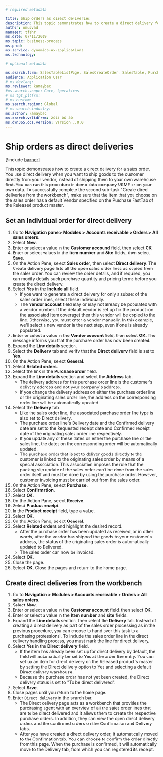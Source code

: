 ```yaml
--- 
# required metadata 
 
title: Ship orders as direct deliveries
description: This topic demonstrates how to create a direct delivery for a sales order. 
author: omulvad  
manager: tfehr 
ms.date: 07/11/2019  
ms.topic: business-process 
ms.prod:  
ms.service: dynamics-ax-applications 
ms.technology:  
 
# optional metadata 
 
ms.search.form: SalesTableListPage, SalesCreateOrder, SalesTable, PurchCreateFromSalesOrder, VendAccountItemLookup, SalesTableReferences, PurchTable, PurchTablePart, PurchEditLines, PurchTable, PurchTableReferences, MCRDropShipWorkbench, SalesShippingLine   
audience: Application User 
# ms.devlang:  
ms.reviewer: kamaybac
#ms.search.scope: Core, Operations 
# ms.tgt_pltfrm:  
# ms.custom:  
ms.search.region: Global
# ms.search.industry: 
ms.author: kamaybac
ms.search.validFrom: 2016-06-30 
ms.dyn365.ops.version: Version 7.0.0 
---
```

# Ship orders as direct deliveries

[!include [banner](../../includes/banner.md)]

This topic demonstrates how to create a direct delivery for a sales order. You use direct delivery when you want to ship goods to the customer directly from your vendor, instead of shipping them to your own warehouse first. You can run this procedure in demo data company USMF or on your own data. To successfully complete the second sub-task "Create direct deliveries from the workbench", make sure that the item that you choose on the sales order has a default Vendor specified on the Purchase FastTab of the Released product master.

## Set an individual order for direct delivery
1. Go to **Navigation pane > Modules > Accounts receivable > Orders > All sales orders**.
2. Select **New**.
3. Enter or select a value in the **Customer accound** field, then select **OK**
4. Enter or select values in the **Item number** and **Site** fields, then select **Save**.
5. On the Action Pane, select **Sales order**, then select **Direct delivery**. The Create delivery page lists all the open sales order lines as copied from the sales order. You can review the order details, and if required, you can modify details such purchase quantity and pricing terms before you create the direct delivery.  
6. Select **Yes** in the **Include all** field.
    - If you want to generate a direct delivery for only a subset of the sales order lines, select these individually.  
    - The **Vendor account** field may or may not already be populated with a vendor number. If the default vendor is set up for the product (on the associated Item coverage) then this vendor will be copied to the line. Otherwise, you must enter a vendor manually. In this example, we'll select a new vendor in the next step, even if one is already populated.   
7. Enter or select a value in the **Vendor account** field, then select **OK**. The message informs you that the purchase order has now been created.   
8. Expand the **Line details** section.
9. Select the **Delivery** tab and verify that the **Direct delivery** field is set to **Yes**.
10. On the Action Pane, select **General**.
11. Select **Related orders**.
12. Select the link in the **Purchase order** field.
13. Expand the **Line details** section and select the **Address** tab.
    - The delivery address for this purchase order line is the customer's delivery address and not your company's address.  
    - If you change the delivery address on either the purchase order line or the originating sales order line, the address on the corresponding order line will be automatically updated.  
14. Select the **Delivery** tab.
    - Like the sales order line, the associated purchase order line type is also set to Direct delivery.  
    - The purchase order line's Delivery date and the Confirmed delivery date are set to the Requested receipt date and Confirmed receipt date of the originating sales order line respectively.   
    - If you update any of these dates on either the purchase line or the sales line, the dates on the corresponding order will be automatically updated.     
    - The purchase order that is set to deliver goods directly to the customer is linked to the originating sales order by means of a special association. This association imposes the rule that the packing slip update of the sales order can't be done from the sales order itself and must be done by using the purchase order. However, customer invoicing must be carried out from the sales order.  
15. On the Action Pane, select **Purchase**.
16. Select **Confirmation**.
17. Select **OK**.
18. On the Action Pane, select **Receive**.
19. Select **Product receipt**.
20. In the **Product receipt** field, type a value.
21. Select **OK**.
22. On the Action Pane, select **General**.
23. Select **Related orders** and highlight the desired record.
    - After the purchase order has been updated as received, or in other words, after the vendor has shipped the goods to your customer's address, the status of the originating sales order is automatically updated to Delivered.  
    - The sales order can now be invoiced.    
24. Select **OK**.
25. Close the page.
26. Select **OK**. Close the pages and return to the home page.

## Create direct deliveries from the workbench
1. Go to **Navigation > Modules > Accounts receivable > Orders > All sales orders**.
2. Select **New**.
3. Enter or select a value in the **Customer account** field, then select **OK**.
4. Enter or select a value in the **Item number** and **site** fields.
5. Expand the **Line details** section, then select the **Delivery** tab. Instead of creating a direct delivery as part of the sales order processing as in the previous procedure, you can choose to hand over this task to a purchasing professional. To include the sales order line in the direct delivery handling process, you must mark the line for direct delivery.  
6. Select **Yes** in the **Direct delivery** field.
    - If the item has already been set up for direct delivery by default, the field will automatically be set to Yes at the order line entry. You can set up an item for direct delivery on the Released product's master by setting the Direct delivery option to Yes and selecting a default Direct delivery warehouse.  
    - Because the purchase order has not yet been created, the Direct delivery status is set to "To be direct delivered".   
7. Select **Save**.
8. Close pages until you return to the home page.
9. Enter `Direct delivery` in the search bar.
    - The Direct delivery page acts as a workbench that provides the purchasing agent with an overview of all the sales order lines that are to be direct delivered and it allows them to create the respective purchase orders. In addition, they can view the open direct delivery orders and the confirmed orders on the Confirmation and Delivery tabs.  
    - After you have created a direct delivery order, it automatically moved to the Confirmation tab. You can choose to confirm the order directly from this page. When the purchase is confirmed, it will automatically move to the Delivery tab, from which you can registered its receipt.  

